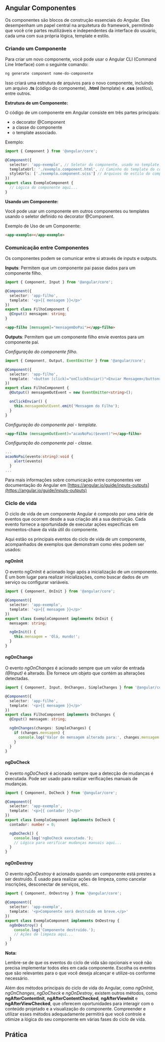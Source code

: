 ## Angular Componentes

Os componentes são blocos de construção essenciais do Angular.   Eles desempenham um papel central na arquitetura do framework, permitindo que você crie partes reutilizáveis e independentes da interface do usuário, cada uma com sua própria lógica, template e estilo.

### Criando um Componente

Para criar um novo componente, você pode usar o Angular CLI (Command Line Interface) com o seguinte comando:

```bash
ng generate component nome-do-componente
```

Isso criará uma estrutura de arquivos para o novo componente, incluindo um arquivo **.ts** (código do componente), **.html** (template) e **.css** (estilos), entre outros.

**Estrutura de um Componente:**

O código de um componente em Angular consiste em três partes principais: 

- o decorator @Component
- a classe do componente
- o template associado.

Exemplo:

```typescript
import { Component } from '@angular/core';

@Component({
  selector: 'app-exemplo', // Seletor do componente, usado no template.
  templateUrl: './exemplo.component.html', // Caminho do template do componente.
  styleUrls: ['./exemplo.component.scss'] // Arquivos de estilo do componente.
})
export class ExemploComponent {
  // Lógica do componente aqui...
}
```

**Usando um Componente:**

Você pode usar um componente em outros componentes ou templates usando o seletor definido no decorator @Component.

Exemplo de Uso de um Componente:

```html
<app-exemplo></app-exemplo>
```
### Comunicação entre Componentes

Os componentes podem se comunicar entre si através de inputs e outputs.

**Inputs**: Permitem que um componente pai passe dados para um componente filho.

```typescript
import { Component, Input } from '@angular/core';

@Component({
  selector: 'app-filho',
  template: '<p>{{ mensagem }}</p>'
})
export class FilhoComponent {
  @Input() mensagem: string;
}
```

```html
<app-filho [mensagem]="mensagemDoPai"></app-filho>
```

**Outputs**: Permitem que um componente filho envie eventos para um componente pai.

*Configuração do componente filho.*
```typescript
import { Component, Output, EventEmitter } from '@angular/core';

@Component({
  selector: 'app-filho',
  template: '<button (click)="onClickEnviar()">Enviar Mensagem</button>'
})
export class FilhoComponent {
  @Output() mensagemOutEvent = new EventEmitter<string>();

  onClickEnviar() {
    this.mensagemOutEvent.emit('Mensagem do Filho');
  }
}
```

*Configuração do componente pai - template.*
```html
<app-filho (mensagemOutEvent)="acaoNoPai($event)"></app-filho>
```

*Configuração do componente pai - classe.*
```typescript
...
acaoNoPai(evento:string):void {
    alert(evento)
  }
...
```
Para mais informações sobre comunicação entre componentes ver documentação do Angular em [https://angular.io/guide/inputs-outputs](https://angular.io/guide/inputs-outputs)

### Ciclo de vida 

O ciclo de vida de um componente Angular é composto por uma série de eventos que ocorrem desde a sua criação até a sua destruição.  Cada evento fornece a oportunidade de executar ações específicas em momentos-chave da vida útil do componente. 

Aqui estão os principais eventos do ciclo de vida de um componente, acompanhados de exemplos que demonstram como eles podem ser usados:

#### ngOnInit

O evento ngOnInit é acionado logo após a inicialização de um componente. É um bom lugar para realizar inicializações, como buscar dados de um serviço ou configurar variáveis.

```typescript
import { Component, OnInit } from '@angular/core';

@Component({
  selector: 'app-exemplo',
  template: '<p>{{ mensagem }}</p>'
})
export class ExemploComponent implements OnInit {
  mensagem: string;

  ngOnInit() {
    this.mensagem = 'Olá, mundo!';
  }
}
```

#### ngOnChange

O evento *ngOnChanges* é acionado sempre que um valor de entrada *(@Input)* é alterado. Ele fornece um objeto que contém as alterações detectadas.

```typescript
import { Component, Input, OnChanges, SimpleChanges } from '@angular/core';

@Component({
  selector: 'app-filho',
  template: '<p>{{ mensagem }}</p>'
})
export class FilhoComponent implements OnChanges {
  @Input() mensagem: string;

  ngOnChanges(changes: SimpleChanges) {
    if (changes.mensagem) {
      console.log('Valor de mensagem alterado para:', changes.mensagem.currentValue);
    }
  }
}
```

#### ngDoCheck

O evento *ngDoCheck* é acionado sempre que a detecção de mudanças é executada. Pode ser usado para realizar verificações manuais de mudanças.

```typescript
import { Component, DoCheck } from '@angular/core';

@Component({
  selector: 'app-exemplo',
  template: '<p>{{ contador }}</p>'
})
export class ExemploComponent implements DoCheck {
  contador: number = 0;

  ngDoCheck() {
    console.log('ngDoCheck executado.');
    // Lógica para verificar mudanças manuais aqui...
  }
}
```

#### ngOnDestroy

O evento *ngOnDestroy* é acionado quando um componente está prestes a ser destruído. É usado para realizar ações de limpeza, como cancelar inscrições, desconectar de serviços, etc.

```typescript
import { Component, OnDestroy } from '@angular/core';

@Component({
  selector: 'app-exemplo',
  template: '<p>Componente será destruído em breve.</p>'
})
export class ExemploComponent implements OnDestroy {
  ngOnDestroy() {
    console.log('Componente destruído.');
    // Ações de limpeza aqui...
  }
}
```

**Nota:**

Lembre-se de que os eventos do ciclo de vida são opcionais e você não precisa implementar todos eles em cada componente. Escolha os eventos que são relevantes para o que você deseja alcançar e utilize-os conforme necessário.

Além dos métodos principais do ciclo de vida do Angular, como *ngOnInit*, *ngOnChanges*, *ngDoCheck* e *ngOnDestroy*, existem outros métodos, como **ngAfterContentInit**, **ngAfterContentChecked**, **ngAfterViewInit** e **ngAfterViewChecked**, que oferecem oportunidades para interagir com o conteúdo projetado e a visualização do componente. Compreender e utilizar esses métodos adequadamente permitirá que você controle e otimize a lógica do seu componente em várias fases do ciclo de vida. 



## Prática 
